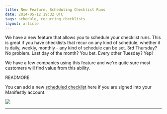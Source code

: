 ```yaml
---
title: New Feature, Scheduling Checklist Runs
date: 2014-05-12 19:32 UTC
tags: schedule, recurring checklists
layout: article
---
```


We have a new feature that allows you to schedule your checklist runs. This is great if you have checklists that recur on any kind of schedule, whether it is daily, weekly, monthly - any kind of schedule can be set.  3rd Thursday?  No problem.  Last day of the month?  You bet.  Every other Tuesday?  Yep!

We have a few companies using this feature and we're quite sure most customers will find value from this ability.

READMORE

You can add a new <a href="https://www.manifest.ly/scheduled_runs">scheduled checklist</a> here if you are signed into your Manifestly account.

<img src="https://s3.amazonaws.com/manifestly-assets/screen-shot-scheduled-runs.png" />

***
